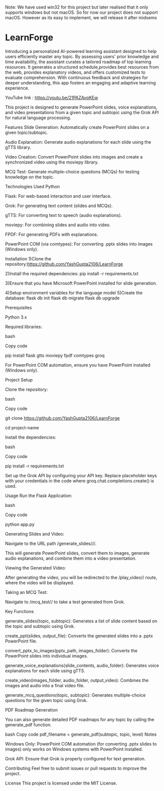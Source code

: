 Note: We have used win32 for this project but later realised that it only supports windows but not macOS. So for now our project does not support macOS. However as its easy to implement, we will release it after midsems

# LearnForge
Introducing a personalized AI-powered learning assistant designed to help users efficiently master any topic. By assessing users' prior knowledge and time availability, the assistant curates a tailored roadmap of top learning resources. It generates a structured schedule,provides best resources from the web, provides explanatory videos, and offers customized tests to evaluate comprehension. With continuous feedback and strategies for deeper understanding, this app fosters an engaging and adaptive learning experience.

YouTube link : https://youtu.be/21PAZAvpKEw

This project is designed to generate PowerPoint slides, voice explanations, and video presentations from a given topic and subtopic using the Grok API for natural language processing.

Features
Slide Generation: Automatically create PowerPoint slides on a given topic/subtopic.

Audio Explanation: Generate audio explanations for each slide using the gTTS library.

Video Creation: Convert PowerPoint slides into images and create a synchronized video using the moviepy library.

MCQ Test: Generate multiple-choice questions (MCQs) for testing knowledge on the topic.

Technologies Used
Python

Flask: For web-based interaction and user interface.

Grok: For generating text content (slides and MCQs).

gTTS: For converting text to speech (audio explanations).

moviepy: For combining slides and audio into video.

FPDF: For generating PDFs with explanations.

PowerPoint COM (via comtypes): For converting .pptx slides into images (Windows only).

Installation
1)Clone the repository:https://github.com/YashGupta2106/LearnForge

2)Install the required dependencies:  pip install -r requirements.txt

3)Ensure that you have Microsoft PowerPoint installed for slide generation.

4)Setup environment variables for the language model 
5)Create the database:
  flask db init
  flask db migrate
  flask db upgrade

Prerequisites

Python 3.x

Required libraries:

bash

Copy code

pip install flask gtts moviepy fpdf comtypes groq

For PowerPoint COM automation, ensure you have PowerPoint installed (Windows only).

Project Setup

Clone the repository:

bash

Copy code

git clone https://github.com/YashGupta2106/LearnForge

cd project-name

Install the dependencies:

bash

Copy code

pip install -r requirements.txt

Set up the Grok API by configuring your API key. Replace placeholder keys with your credentials in the code where groq.chat.completions.create() is used.

Usage
Run the Flask Application:

bash

Copy code

python app.py

Generating Slides and Video:

Navigate to the URL path /generate_slides/<topic>/<subtopic>/<level>.

This will generate PowerPoint slides, convert them to images, generate audio explanations, and combine them into a video presentation.

Viewing the Generated Video:

After generating the video, you will be redirected to the /play_video/<topic>/<subtopic> route, where the video will be displayed.

Taking an MCQ Test:

Navigate to /mcq_test/<topic>/<subtopic> to take a test generated from Grok.

Key Functions

generate_slides(topic, subtopic): Generates a list of slide content based on the topic and subtopic using Grok.

create_ppt(slides, output_file): Converts the generated slides into a .pptx PowerPoint file.

convert_pptx_to_images(pptx_path, images_folder): Converts the PowerPoint slides into individual images.

generate_voice_explanations(slide_contents, audio_folder): Generates voice explanations for each slide using gTTS.

create_video(images_folder, audio_folder, output_video): Combines the images and audio into a final video file.

generate_mcq_questions(topic, subtopic): Generates multiple-choice questions for the given topic using Grok.

PDF Roadmap Generation

You can also generate detailed PDF roadmaps for any topic by calling the generate_pdf function.

bash
Copy code
pdf_filename = generate_pdf(subtopic, topic, level)
Notes

Windows Only: PowerPoint COM automation (for converting .pptx slides to images) only works on Windows systems with PowerPoint installed.

Grok API: Ensure that Grok is properly configured for text generation.

Contributing
Feel free to submit issues or pull requests to improve the project.

License
This project is licensed under the MIT License.

